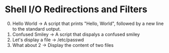 # Shell I/O Redirections and Filters
0. Hello World -> A script that prints "Hello, World", followed by a new line to the standard uotput.
1. Confused Smiley -> A script that dispalys a confused smiley
2. Let's display a file -> /etc/passwd
3. What about 2 -> Display the content of two files

